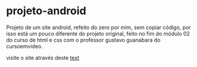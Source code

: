 # projeto-android
 Projeto de um site android, refeito do zero por mim, sem copiar código, por isso está um pouco diferente do projeto original, feito no fim do módulo 02 do curso de html e css com o professor gustavo guanabara do cursoemvideo.

visite o site através deste [text](https://viniciogomesr.github.io/projeto-android/)